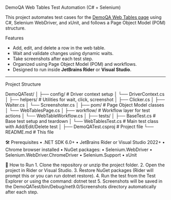 DemoQA Web Tables Test Automation (C# + Selenium)

This project automates test cases for the [DemoQA Web Tables page](https://demoqa.com/webtables) using C#, Selenium WebDriver, and xUnit, and follows a Page Object Model (POM) structure.

Features

- Add, edit, and delete a row in the web table.
- Wait and validate changes using dynamic waits.
- Take screenshots after each test step.
- Organized using Page Object Model (POM) and workflows.
- Designed to run inside **JetBrains Rider** or **Visual Studio**.

---

Project Structure

DemoQATest/
│
├── config/                  # Driver context setup
│   └── DriverContext.cs
│
├── helpers/                 # Utilities for wait, click, screenshot
│   ├── Clicker.cs
│   ├── Waiter.cs
│   └── Screenshoter.cs
│
├── pom/                     # Page Object Model classes
│   └── WebTablesPage.cs
│
├── workflow/                # Workflow layer for test actions
│   └── WebTableWorkflow.cs
│
├── tests/
│   ├── BaseTest.cs          # Base test setup and teardown
│   └── WebTablesTest.cs     # Main test class with Add/Edit/Delete test
│
├── DemoQATest.csproj        # Project file
└── README.md                # This file


🛠️ Prerequisites
	•	.NET SDK 6.0+
	•	JetBrains Rider or Visual Studio 2022+
	•	Chrome browser installed
	•	NuGet packages:
	•	Selenium.WebDriver
	•	Selenium.WebDriver.ChromeDriver
	•	Selenium.Support
	•	xUnit

 🚀 How to Run
	1.	Clone the repository or unzip the project folder.
	2.	Open the project in Rider or Visual Studio.
	3.	Restore NuGet packages (Rider will prompt this or you can run dotnet restore).
	4.	Run the test from the Test Explorer or using the command: dotnet test
  	5.	Screenshots will be saved in the DemoQATest/bin/Debug/net9.0/Screenshots directory automatically after each step.
